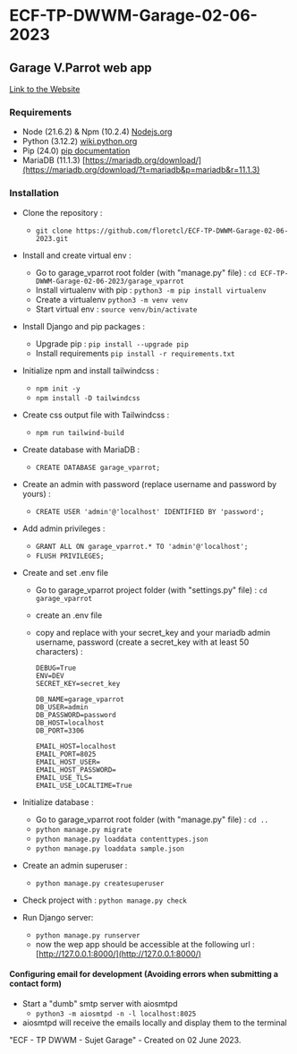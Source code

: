 # ECF-TP-DWWM-Garage-02-06-2023

## Garage V.Parrot web app

[Link to the Website](https://garage-vparrot.clementfloret.fr/)

### Requirements

- Node (21.6.2) & Npm (10.2.4) [Nodejs.org](https://nodejs.org/)
- Python (3.12.2) [wiki.python.org](https://wiki.python.org/moin/BeginnersGuide/Download)
- Pip (24.0) [pip documentation](https://pip.pypa.io/en/stable/installation/)
- MariaDB (11.1.3) [https://mariadb.org/download/](https://mariadb.org/download/?t=mariadb&p=mariadb&r=11.1.3)

### Installation

- Clone the repository :
  - `git clone https://github.com/floretcl/ECF-TP-DWWM-Garage-02-06-2023.git`

- Install and create virtual env :
  - Go to garage_vparrot root folder (with "manage.py" file) : `cd ECF-TP-DWWM-Garage-02-06-2023/garage_vparrot`
  - Install virtualenv with pip : `python3 -m pip install virtualenv`
  - Create a virtualenv `python3 -m venv venv`
  - Start virtual env : `source venv/bin/activate` 

- Install Django and pip packages :
  - Upgrade pip : `pip install --upgrade pip`
  - Install requirements `pip install -r requirements.txt`

- Initialize npm and install tailwindcss :
  - `npm init -y`  
  - `npm install -D tailwindcss`

- Create css output file with Tailwindcss :
  - `npm run tailwind-build`

- Create database with MariaDB :
  - `CREATE DATABASE garage_vparrot;`

- Create an admin with password (replace username and password by yours) :
  - `CREATE USER 'admin'@'localhost' IDENTIFIED BY 'password';`

- Add admin privileges : 
  - `GRANT ALL ON garage_vparrot.* TO 'admin'@'localhost';`
  - `FLUSH PRIVILEGES;`

- Create and set .env file
  - Go to garage_vparrot project folder (with "settings.py" file) : `cd garage_vparrot`
  - create an .env file 
  - copy and replace with your secret_key and your mariadb admin username, password (create a secret_key with at least 50 characters) :

    ```
    DEBUG=True
    ENV=DEV
    SECRET_KEY=secret_key

    DB_NAME=garage_vparrot
    DB_USER=admin
    DB_PASSWORD=password
    DB_HOST=localhost
    DB_PORT=3306
    
    EMAIL_HOST=localhost
    EMAIL_PORT=8025
    EMAIL_HOST_USER=
    EMAIL_HOST_PASSWORD=
    EMAIL_USE_TLS=
    EMAIL_USE_LOCALTIME=True
    ```
    
- Initialize database :
  - Go to garage_vparrot root folder (with "manage.py" file) : `cd ..`
  - `python manage.py migrate`
  - `python manage.py loaddata contenttypes.json`
  - `python manage.py loaddata sample.json`

- Create an admin superuser :
  - `python manage.py createsuperuser`

- Check project with : `python manage.py check`

- Run Django server:
  - `python manage.py runserver`
  -  now the wep app should be accessible at the following url : [http://127.0.0.1:8000/](http://127.0.0.1:8000/)

#### Configuring email for development (Avoiding errors when submitting a contact form)
- Start a "dumb" smtp server with aiosmtpd
  - `python3 -m aiosmtpd -n -l localhost:8025`
- aiosmtpd will receive the emails locally and display them to the terminal


"ECF - TP DWWM - Sujet Garage" - Created on 02 June 2023.
